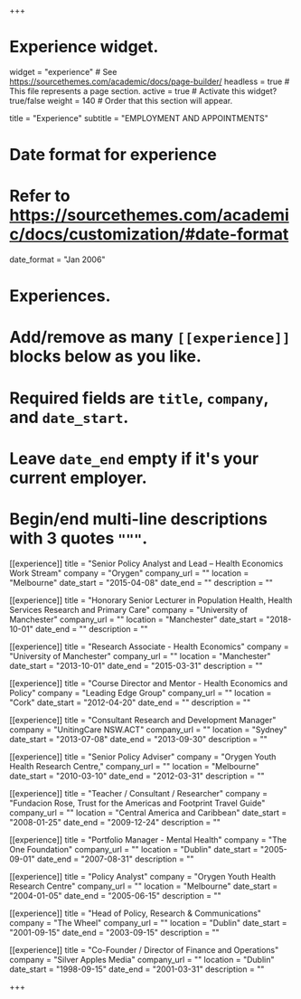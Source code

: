 +++
# Experience widget.
widget = "experience"  # See https://sourcethemes.com/academic/docs/page-builder/
headless = true  # This file represents a page section.
active = true  # Activate this widget? true/false
weight = 140  # Order that this section will appear.

title = "Experience"
subtitle = "EMPLOYMENT AND APPOINTMENTS"

# Date format for experience
#   Refer to https://sourcethemes.com/academic/docs/customization/#date-format
date_format = "Jan 2006"

# Experiences.
#   Add/remove as many `[[experience]]` blocks below as you like.
#   Required fields are `title`, `company`, and `date_start`.
#   Leave `date_end` empty if it's your current employer.
#   Begin/end multi-line descriptions with 3 quotes `"""`.

[[experience]]
  title = "Senior  Policy  Analyst  and  Lead  –  Health  Economics  Work Stream"
  company = "Orygen"
  company_url = ""
  location = "Melbourne"
  date_start = "2015-04-08"
  date_end = ""
  description = ""

[[experience]]
  title = "Honorary  Senior  Lecturer  in  Population  Health,  Health  Services  Research  and  Primary  Care"
  company = "University of Manchester"
  company_url = ""
  location = "Manchester"
  date_start = "2018-10-01"
  date_end = ""
  description = ""

[[experience]]
  title = "Research  Associate  -  Health  Economics"
  company = "University  of Manchester"
  company_url = ""
  location = "Manchester"
  date_start = "2013-10-01"
  date_end = "2015-03-31"
  description = ""

[[experience]]
  title = "Course  Director and Mentor -  Health  Economics and Policy"
  company = "Leading Edge Group"
  company_url = ""
  location = "Cork"
  date_start = "2012-04-20"
  date_end = ""
  description = ""
  
[[experience]]
  title = "Consultant Research  and  Development  Manager"
  company = "UnitingCare  NSW.ACT"
  company_url = ""
  location = "Sydney"
  date_start = "2013-07-08"
  date_end = "2013-09-30"
  description = ""
  
[[experience]]
  title = "Senior  Policy  Adviser"
  company = "Orygen  Youth  Health  Research  Centre,"
  company_url = ""
  location = "Melbourne"
  date_start = "2010-03-10"
  date_end = "2012-03-31"
  description = ""
  
[[experience]]
  title = "Teacher /  Consultant  /  Researcher"
  company = "Fundacion  Rose,  Trust  for  the  Americas  and  Footprint  Travel  Guide"
  company_url = ""
  location = "Central America and Caribbean"
  date_start = "2008-01-25"
  date_end = "2009-12-24"
  description = ""
  
[[experience]]
  title = "Portfolio  Manager  -  Mental  Health"
  company = "The  One  Foundation"
  company_url = ""
  location = "Dublin"
  date_start = "2005-09-01"
  date_end = "2007-08-31"
  description = ""  

[[experience]]
  title = "Policy  Analyst"
  company = "Orygen  Youth  Health  Research  Centre"
  company_url = ""
  location = "Melbourne"
  date_start = "2004-01-05"
  date_end = "2005-06-15"
  description = ""
  
[[experience]]
  title = "Head of Policy,  Research  &  Communications"
  company = "The Wheel"
  company_url = ""
  location = "Dublin"
  date_start = "2001-09-15"
  date_end = "2003-09-15"
  description = ""
  
[[experience]]
  title = "Co-Founder  /  Director  of Finance  and  Operations"
  company = "Silver Apples Media"
  company_url = ""
  location = "Dublin"
  date_start = "1998-09-15"
  date_end = "2001-03-31"
  description = "" 
  
+++

